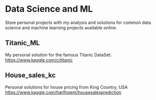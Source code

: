 # Data Science and ML
Store personal projects with my analysis and solutions for common data science and machine learning projects available online.

## Titanic_ML
My personal solution for the famous Titanic DataSet.
https://www.kaggle.com/c/titanic

## House_sales_kc
Personal solutions for house pricing from King Country, USA
https://www.kaggle.com/harlfoxem/housesalesprediction
